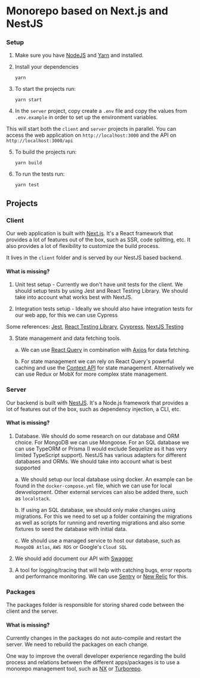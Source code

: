 # Monorepo based on Next.js and NestJS

### Setup

1. Make sure you have [NodeJS](https://nodejs.org/)  and [Yarn](https://yarnpkg.com/getting-started/install)  and installed.
2. Install your dependencies

    ```
    yarn
    ```

3. To start the projects run:

    ```
    yarn start
    ```
4. In the `server` project, copy create a `.env` file and copy the values from `.env.example` in order to set up the environment variables.

This will start both the `client` and `server` projects in parallel.
You can access the web application on `http://localhost:3000` and the API on `http://localhost:3000/api`

5. To build the projects run:
    ```
    yarn build
    ```

6. To run the tests run:
    ```
    yarn test
    ```

## Projects

### Client
Our web application is built with [Next.js](https://nextjs.org/). It's a React framework that provides a lot of features out of the box, such as SSR, code splitting, etc.
It also provides a lot of flexibility to customize the build process.

It lives in the `client` folder and is served by our NestJS based backend.

#### What is missing?
1. Unit test setup - Currently we don't have unit tests for the client. We should setup tests by using Jest and React Testing Library. We should
take into account what works best with NextJS.

2. Integration tests setup - Ideally we should also have integration tests for our web app, for this we can use Cypress

Some references:
[Jest](https://jestjs.io/docs/tutorial-react),
[React Testing Library](https://testing-library.com/docs/react-testing-library/intro),
[Cyypress](https://www.cypress.io/),
[NextJS Testing](https://nextjs.org/docs/testing)

3. State management and data fetching tools.
   
   a. We can use [React Query](https://react-query-v3.tanstack.com/) in combination with [Axios](https://github.com/axios/axios) for data fetching.
   
   b. For state management we can rely on React Query's powerful caching and use the [Context API](https://reactjs.org/docs/context.html) for state management.
   Alternatively we can use Redux or MobX for more complex state management.



### Server
Our backend is built with [NestJS](https://nestjs.com/). It's a Node.js framework that provides a lot of features out of the box, such as dependency injection, a CLI, etc.

#### What is missing?
1. Database. We should do some research on our database and ORM choice. For MongoDB we can use Mongoose.
For an SQL database we can use TypeORM or Prisma (I would exclude Sequelize as it has very limited TypeScript support).
NestJS has various adapters for different databases and ORMs. We should take into account what is best supported
   
   a. We should setup our local database using docker. An example can be found in the `docker-compose.yml` file, which we can use for local dewvelopment.
Other external services can also be added there, such as `localstack`.
   
   b. If using an SQL database, we should only make changes using migrations. For this we need to set up a folder containing the migrations as well as scripts for
running and reverting migrations and also some fixtures to seed the database with initial data.
   
   c. We should use a managed service to host our database, such as `MongoDB Atlas`, `AWS RDS` or Google's `Cloud SQL`


2. We should add document our API with [Swagger](https://docs.nestjs.com)

3. A tool for logging/tracing that will help with catching bugs, error reports and performance monitoring. We can use [Sentry](https://sentry.io/welcome/) or [New Relic](https://newrelic.com/)  for this.

### Packages
The packages folder is responsible for storing shared code between the client and the server. 


#### What is missing?
Currently changes in the packages do not auto-compile and restart the server. 
We need to rebuild the packages on each change.

One way to improve the overall developer experience regarding
the build process and relations between the different apps/packages is to use a monorepo management tool, such as  [NX](https://nx.dev/) or [Turborepo](https://turborepo.org/).
